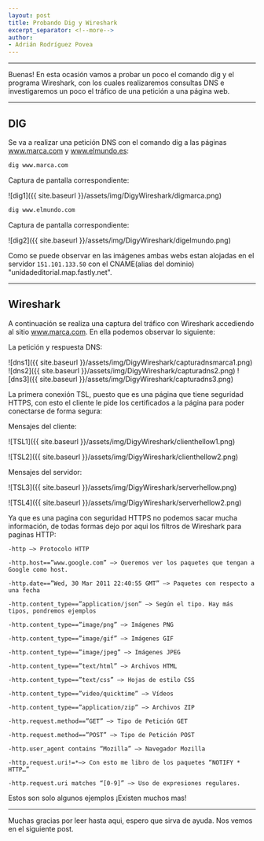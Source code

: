 ```yaml
---
layout: post
title: Probando Dig y Wireshark
excerpt_separator: <!--more-->
author:
- Adrián Rodríguez Povea
---
```


***

Buenas! En esta ocasión vamos a probar un poco el comando dig y el programa Wireshark, con los cuales realizaremos consultas DNS e investigaremos un poco el tráfico de una petición a una página web.

***

<!--more-->

## DIG    
Se va a realizar una petición DNS con el comando dig a las páginas www.marca.com y www.elmundo.es:

```bash
dig www.marca.com
```
Captura de pantalla correspondiente:    

![dig1]({{ site.baseurl }}/assets/img/DigyWireshark/digmarca.png) 

```bash
dig www.elmundo.com
```
Captura de pantalla correspondiente:    

![dig2]({{ site.baseurl }}/assets/img/DigyWireshark/digelmundo.png)     

Como se puede observar en las imágenes ambas webs estan alojadas en el servidor `151.101.133.50` con el CNAME(alias del dominio) "unidadeditorial.map.fastly.net".    

***

## Wireshark

A continuación se realiza una captura del tráfico con Wireshark accediendo al sitio www.marca.com.
En ella podemos observar lo siguiente:

La petición y respuesta DNS:

![dns1]({{ site.baseurl }}/assets/img/DigyWireshark/capturadnsmarca1.png)
![dns2]({{ site.baseurl }}/assets/img/DigyWireshark/capturadns2.png)
![dns3]({{ site.baseurl }}/assets/img/DigyWireshark/capturadns3.png)

La primera conexión TSL, puesto que es una página que tiene seguridad HTTPS, con esto el cliente le pide los certificados a la página para poder conectarse de forma segura:    

Mensajes del cliente:    

![TSL1]({{ site.baseurl }}/assets/img/DigyWireshark/clienthellow1.png)

![TSL2]({{ site.baseurl }}/assets/img/DigyWireshark/clienthellow2.png)

Mensajes del servidor:    

![TSL3]({{ site.baseurl }}/assets/img/DigyWireshark/serverhellow.png)

![TSL4]({{ site.baseurl }}/assets/img/DigyWireshark/serverhellow2.png)

Ya que es una pagina con seguridad HTTPS no podemos sacar mucha información, de todas formas dejo por aqui los filtros de Wireshark para paginas HTTP:   

	-http —> Protocolo HTTP

	-http.host==”www.google.com” —> Queremos ver los paquetes que tengan a Google como host.

	-http.date==”Wed, 30 Mar 2011 22:40:55 GMT” —> Paquetes con respecto a una fecha

	-http.content_type==”application/json” —> Según el tipo. Hay más tipos, pondremos ejemplos

	-http.content_type==”image/png” —> Imágenes PNG

	-http.content_type==”image/gif” —> Imágenes GIF

	-http.content_type==”image/jpeg” —> Imágenes JPEG

	-http.content_type==”text/html” —> Archivos HTML

	-http.content_type==”text/css” —> Hojas de estilo CSS

	-http.content_type==”video/quicktime” —> Vídeos

	-http.content_type==”application/zip” —> Archivos ZIP

	-http.request.method==”GET” —> Tipo de Petición GET

	-http.request.method==”POST” —> Tipo de Petición POST

	-http.user_agent contains “Mozilla” —> Navegador Mozilla

	-http.request.uri!=*—> Con esto me libro de los paquetes “NOTIFY * HTTP…”

	-http.request.uri matches “[0-9]” —> Uso de expresiones regulares.

Estos son solo algunos ejemplos ¡Existen muchos mas!    

***

Muchas gracias por leer hasta aqui, espero que sirva de ayuda. Nos vemos en el siguiente post.